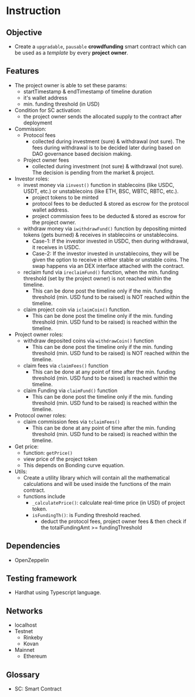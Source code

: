 # Instruction

## Objective
* Create a `upgradable`, `pausable` __crowdfunding__ smart contract which can be used as a _template_ by every __project owner__.

## Features
* The project owner is able to set these params:
	- startTimestamp & endTimestamp of timeline duration
	- it's wallet address
	- min. funding threshold (in USD)
* Condition for SC activation:
	- the project owner sends the allocated supply to the contract after deployment
* Commission:
	- Protocol fees
		+ collected during investment (sure) & withdrawal (not sure). The fees during withdrawal is to be decided later during based on DAO governance based decision making.
	- Project owner fees
		+ collected during investment (not sure) & withdrawal (not sure). The decision is pending from the market & project.
* Investor roles:
	- invest money via `iinvest()` function in stablecoins (like USDC, USDT, etc.) or unstablecoins (like ETH, BSC, WBTC, RBTC, etc.).
		+ project tokens to be minted
		+ protocol fees to be deducted & stored as escrow for the protocol wallet address.
		+ project commission fees to be deducted & stored as escrow for the project owner.
	- withdraw money via `iwithdrawFund()` function by depositing minted tokens (gets burned) & receives in stablecoins or unstablecoins.
		+ Case-1: If the investor invested in USDC, then during withdrawal, it receives in USDC.
		+ Case-2: If the investor invested in unstablecoins, they will be given the option to receive in either stable or unstable coins. The swap happens via an DEX interface attached with the contract.
	- reclaim fund via `ireclaimFund()` function, when the min. funding threshold (set by the project owner) is not reached within the timeline.
		+ This can be done post the timeline only if the min. funding threshold (min. USD fund to be raised) is NOT reached within the timeline.
	- claim project coin via `iclaimCoin()` function.
		+ This can be done post the timeline only if the min. funding threshold (min. USD fund to be raised) is reached within the timeline.
* Project owner roles:
	- withdraw deposited coins via `withdrawCoin()` function
		+ This can be done post the timeline only if the min. funding threshold (min. USD fund to be raised) is NOT reached within the timeline.
	- claim fees via `claimFees()` function
		+ This can be done at any point of time after the min. funding threshold (min. USD fund to be raised) is reached within the timeline.
	- claim Funding via `claimFund()` function
		+ This can be done post the timeline only if the min. funding threshold (min. USD fund to be raised) is reached within the timeline.
* Protocol owner roles:
	- claim commission fees via `tclaimFees()`
		+ This can be done at any point of time after the min. funding threshold (min. USD fund to be raised) is reached within the timeline.
* Get price:
	- function: `getPrice()`
	- view price of the project token
	- This depends on Bonding curve equation.
* Utils:
	- Create a utility library which will contain all the mathematical calculations and will be used inside the functions of the main contract.
	- functions include
		+ `_calculatePrice()`: calculate real-time price (in USD) of project token.
		+ `isFundingTh()`: is Funding threshold reached.
			- deduct the protocol fees, project owner fees & then check if the totalFundingAmt >= fundingThreshold



## Dependencies
* OpenZeppelin

## Testing framework
* Hardhat using Typescript language.

## Networks
* localhost
* Testnet
	- Rinkeby
	- Kovan
* Mainnet
	- Ethereum


## Glossary
* SC: Smart Contract